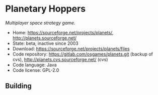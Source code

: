 # Planetary Hoppers

_Multiplayer space strategy game._

- Home: https://sourceforge.net/projects/planets/, http://planets.sourceforge.net/
- State: beta, inactive since 2003
- Download: https://sourceforge.net/projects/planets/files
- Code repository: https://gitlab.com/osgames/planets.git (backup of cvs), http://planets.cvs.sourceforge.net/ (cvs)
- Code language: Java
- Code license: GPL-2.0

## Building

